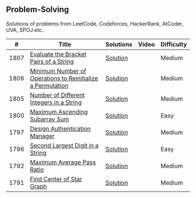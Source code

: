 ## Problem-Solving
Solutions of problems from LeetCode, Codeforces, HackerRank, AtCoder, UVA, SPOJ etc..

|  #  |      Title     |   Solutions   | Video  | Difficulty  |                  
|-----|----------------|---------------|--------|-------------|
|1807|[Evaluate the Bracket Pairs of a String](https://leetcode.com/problems/evaluate-the-bracket-pairs-of-a-string/)|[Solution](../main/ProblemSolving/src/solution/Solution.java) ||Medium|
|1806|[Minimum Number of Operations to Reinitialize a Permutation](https://leetcode.com/problems/minimum-number-of-operations-to-reinitialize-a-permutation/)|[Solution](../main/ProblemSolving/src/solution/Solution2.java) ||Medium|
|1805|[Number of Different Integers in a String](https://leetcode.com/problems/number-of-different-integers-in-a-string/)|[Solution](../master/ProblemSolving/src/solution/Solution.java) ||Medium|
|1800|[Maximum Ascending Subarray Sum](https://leetcode.com/problems/maximum-ascending-subarray-sum/)|[Solution](../main/ProblemSolving/src/solution/Solution.java) ||Easy|
|1797|[Design Authentication Manager](https://leetcode.com/problems/design-authentication-manager/)|[Solution](../main/ProblemSolving/src/solution/Solution.java) ||Medium|
|1796|[Second Largest Digit in a String](https://leetcode.com/problems/second-largest-digit-in-a-string/)|[Solution](../main/ProblemSolving/src/solution/Solution.java) ||Easy|
|1792|[Maximum Average Pass Ratio](https://leetcode.com/problems/maximum-average-pass-ratio/)|[Solution](../main/ProblemSolving/src/solution/Solution.java) ||Medium|
|1791|[Find Center of Star Graph](https://leetcode.com/problems/find-center-of-star-graph/)|[Solution](../main/ProblemSolving/src/solution/Solution.java) ||Medium|
